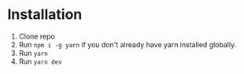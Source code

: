 # Installation

1. Clone repo
2. Run `npm i -g yarn` if you don't already have yarn installed globally.
3. Run `yarn`
4. Run `yarn dev`